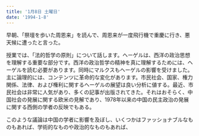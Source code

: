 ```yaml
---
title: '1月8日 土曜日'
date: '1994-1-8'
---
```

早朝、「祭壇を歩いた周恩来」を読んで、周恩来が一度飛行機で重慶に行き、悪天候に遭ったと言った。

授業では、「法的哲学の原則」について話します。ヘーゲルは、西洋の政治思想を理解する重要な部分です。西洋の政治哲学の精神を真に理解するためには、ヘーゲルを読む必要があります。同時にマルクスもヘーゲルの影響を受けました。主に論理的には、コンテンツに革命的な変化があります。市民社会、国家、権力関係、法律、および権利に関するヘーゲルの展望は良い分析に値する。最近、市民社会は非常に人気があり、多くの記事が出版されてきた。それはおそらく、中国社会の発展に関する欧米の見解であり、1978年以来の中国の民主政治の発展に関する西側の学者の反映でもある。

このような議論は中国の学者に影響を及ぼし、いくつかはファッショナブルなものもあれば、学術的なものや政治的なものもあれば、